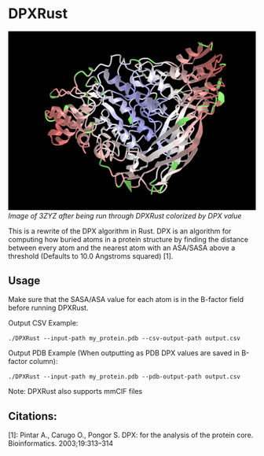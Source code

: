 # DPXRust

![Image of protein that has been run through DPXRust](example.png)
*Image of 3ZYZ after being run through DPXRust colorized by DPX value*

This is a rewrite of the DPX algorithm in Rust. DPX is an algorithm for computing how buried atoms in a protein structure by finding the distance between every atom and the nearest atom with an ASA/SASA above a threshold (Defaults to 10.0 Angstroms squared) [1].

## Usage

Make sure that the SASA/ASA value for each atom is in the B-factor field before running DPXRust.

Output CSV Example:
```shell
./DPXRust --input-path my_protein.pdb --csv-output-path output.csv
```

Output PDB Example (When outputting as PDB DPX values are saved in B-factor column):
```shell
./DPXRust --input-path my_protein.pdb --pdb-output-path output.csv
```

Note: DPXRust also supports mmCIF files

## Citations:

[1]: Pintar A., Carugo O., Pongor S. DPX: for the analysis of the protein core. Bioinformatics. 2003;19:313–314
